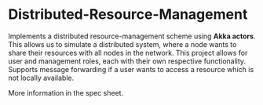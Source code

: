 # Distributed-Resource-Management

Implements a distributed resource-management scheme using <b>Akka actors</b>. This allows us to simulate a distributed system, where a node wants to share their resources with all nodes in the network. This project allows for user and management roles, each with their own respective functionality. Supports message forwarding if a user wants to access a resource which is not locally available.
  
More information in the spec sheet.
